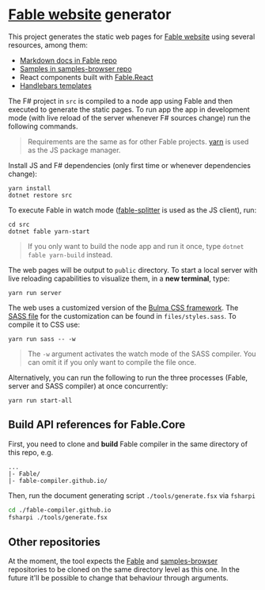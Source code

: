 # [Fable website](http://fable.io) generator

This project generates the static web pages for [Fable website](http://fable.io) using several resources, among them:

- [Markdown docs in Fable repo](https://github.com/fable-compiler/Fable/tree/master/docs)
- [Samples in samples-browser repo](https://github.com/fable-compiler/samples-browser)
- React components built with [Fable.React](https://github.com/fable-compiler/fable-react)
- [Handlebars templates](http://handlebarsjs.com/)

The F# project in `src` is compiled to a node app using Fable and then executed to generate the static pages. To run app the app in development mode (with live reload of the server whenever F# sources change) run the following commands.

> Requirements are the same as for other Fable projects. [yarn](https://yarnpkg.com/) is used as the JS package manager.

Install JS and F# dependencies (only first time or whenever dependencies change):

```shell
yarn install
dotnet restore src
```

To execute Fable in watch mode ([fable-splitter](https://www.npmjs.com/package/fable-splitter) is used as the JS client), run:

```shell
cd src
dotnet fable yarn-start
```

> If you only want to build the node app and run it once, type `dotnet fable yarn-build` instead.

The web pages will be output to `public` directory. To start a local server with live reloading capabilities to visualize them, in a **new terminal**, type:

```shell
yarn run server
```

The web uses a customized version of the [Bulma CSS framework](http://bulma.io/documentation/overview/customize/). The [SASS file](http://sass-lang.com/) for the customization can be found in `files/styles.sass`. To compile it to CSS use:

```shell
yarn run sass -- -w
```

> The `-w` argument activates the watch mode of the SASS compiler. You can omit it if you only want to compile the file once.

Alternatively, you can run the following to run the three processes (Fable, server and SASS compiler) at once concurrently:

```shell
yarn run start-all
```
## Build API references for Fable.Core

First, you need to clone and **build** Fable compiler in the same directory of this repo, e.g.

```F#
...
|- Fable/
|- fable-compiler.github.io/
```

Then, run the document generating script `./tools/generate.fsx` via `fsharpi`

```sh
cd ./fable-compiler.github.io
fsharpi ./tools/generate.fsx
```

## Other repositories

At the moment, the tool expects the [Fable](https://github.com/fable-compiler/Fable) and [samples-browser](https://github.com/fable-compiler/samples-browser) repositories to be cloned on the same directory level as this one. In the future it'll be possible to change that behaviour through arguments.
